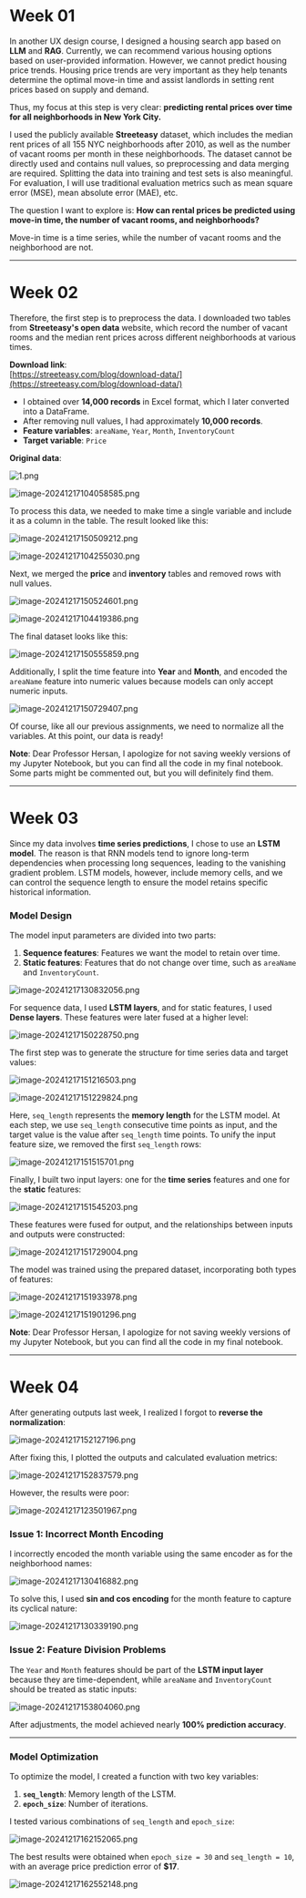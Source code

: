 # **Week 01**

In another UX design course, I designed a housing search app based on **LLM** and **RAG**. Currently, we can recommend various housing options based on user-provided information. However, we cannot predict housing price trends. Housing price trends are very important as they help tenants determine the optimal move-in time and assist landlords in setting rent prices based on supply and demand.

Thus, my focus at this step is very clear: **predicting rental prices over time for all neighborhoods in New York City.**

I used the publicly available **Streeteasy** dataset, which includes the median rent prices of all 155 NYC neighborhoods after 2010, as well as the number of vacant rooms per month in these neighborhoods. The dataset cannot be directly used and contains null values, so preprocessing and data merging are required. Splitting the data into training and test sets is also meaningful. For evaluation, I will use traditional evaluation metrics such as mean square error (MSE), mean absolute error (MAE), etc.

The question I want to explore is: **How can rental prices be predicted using move-in time, the number of vacant rooms, and neighborhoods?**

Move-in time is a time series, while the number of vacant rooms and the neighborhood are not.

---

# **Week 02**

Therefore, the first step is to preprocess the data. I downloaded two tables from **Streeteasy's open data** website, which record the number of vacant rooms and the median rent prices across different neighborhoods at various times.

**Download link**:  
[https://streeteasy.com/blog/download-data/](https://streeteasy.com/blog/download-data/)

- I obtained over **14,000 records** in Excel format, which I later converted into a DataFrame.
- After removing null values, I had approximately **10,000 records**.
- **Feature variables**: `areaName`, `Year`, `Month`, `InventoryCount`  
- **Target variable**: `Price`

**Original data**:

![1.png](1.png)

![image-20241217104058585.png](image-20241217104058585.png)

To process this data, we needed to make time a single variable and include it as a column in the table. The result looked like this:

![image-20241217150509212.png](image-20241217150509212.png)

![image-20241217104255030.png](image-20241217104255030.png)

Next, we merged the **price** and **inventory** tables and removed rows with null values.

![image-20241217150524601.png](image-20241217150524601.png)

![image-20241217104419386.png](image-20241217104419386.png)

The final dataset looks like this:

![image-20241217150555859.png](image-20241217150555859.png)

Additionally, I split the time feature into **Year** and **Month**, and encoded the `areaName` feature into numeric values because models can only accept numeric inputs.

![image-20241217150729407.png](image-20241217150729407.png)

Of course, like all our previous assignments, we need to normalize all the variables. At this point, our data is ready!

**Note**: Dear Professor Hersan, I apologize for not saving weekly versions of my Jupyter Notebook, but you can find all the code in my final notebook. Some parts might be commented out, but you will definitely find them.

---

# **Week 03**

Since my data involves **time series predictions**, I chose to use an **LSTM model**. The reason is that RNN models tend to ignore long-term dependencies when processing long sequences, leading to the vanishing gradient problem. LSTM models, however, include memory cells, and we can control the sequence length to ensure the model retains specific historical information.

### **Model Design**

The model input parameters are divided into two parts:
1. **Sequence features**: Features we want the model to retain over time.
2. **Static features**: Features that do not change over time, such as `areaName` and `InventoryCount`.

![image-20241217130832056.png](image-20241217130832056.png)

For sequence data, I used **LSTM layers**, and for static features, I used **Dense layers**. These features were later fused at a higher level:

![image-20241217150228750.png](image-20241217150228750.png)

The first step was to generate the structure for time series data and target values:

![image-20241217151216503.png](image-20241217151216503.png)

![image-20241217151229824.png](image-20241217151229824.png)

Here, `seq_length` represents the **memory length** for the LSTM model. At each step, we use `seq_length` consecutive time points as input, and the target value is the value after `seq_length` time points. To unify the input feature size, we removed the first `seq_length` rows:

![image-20241217151515701.png](image-20241217151515701.png)

Finally, I built two input layers: one for the **time series** features and one for the **static** features:

![image-20241217151545203.png](image-20241217151545203.png)

These features were fused for output, and the relationships between inputs and outputs were constructed:

![image-20241217151729004.png](image-20241217151729004.png)

The model was trained using the prepared dataset, incorporating both types of features:

![image-20241217151933978.png](image-20241217151933978.png)

![image-20241217151901296.png](image-20241217151901296.png)

**Note**: Dear Professor Hersan, I apologize for not saving weekly versions of my Jupyter Notebook, but you can find all the code in my final notebook.

---

# **Week 04**

After generating outputs last week, I realized I forgot to **reverse the normalization**:

![image-20241217152127196.png](image-20241217152127196.png)

After fixing this, I plotted the outputs and calculated evaluation metrics:

![image-20241217152837579.png](image-20241217152837579.png)

However, the results were poor:

![image-20241217123501967.png](image-20241217123501967.png)

### **Issue 1: Incorrect Month Encoding**

I incorrectly encoded the month variable using the same encoder as for the neighborhood names:

![image-20241217130416882.png](image-20241217130416882.png)

To solve this, I used **sin and cos encoding** for the month feature to capture its cyclical nature:

![image-20241217130339190.png](image-20241217130339190.png)

### **Issue 2: Feature Division Problems**

The `Year` and `Month` features should be part of the **LSTM input layer** because they are time-dependent, while `areaName` and `InventoryCount` should be treated as static inputs:

![image-20241217153804060.png](image-20241217153804060.png)

After adjustments, the model achieved nearly **100% prediction accuracy**.

---

### **Model Optimization**

To optimize the model, I created a function with two key variables:
1. **`seq_length`**: Memory length of the LSTM.
2. **`epoch_size`**: Number of iterations.

I tested various combinations of `seq_length` and `epoch_size`:

![image-20241217162152065.png](image-20241217162152065.png)

The best results were obtained when `epoch_size = 30` and `seq_length = 10`, with an average price prediction error of **$17**.

![image-20241217162552148.png](image-20241217162552148.png)



